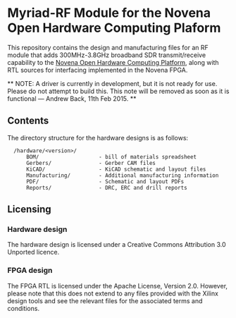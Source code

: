 # Myriad-RF Module for the Novena Open Hardware Computing Plaform

This repository contains the design and manufacturing files for an RF module that adds 300MHz-3.8GHz broadband SDR transmit/receive capability to the [Novena Open Hardware Computing Platform](http://www.kosagi.com/w/index.php?title=Novena_Main_Page), along with RTL sources for interfacing implemented in the Novena FPGA.

** NOTE: A driver is currently in development, but it is not ready for use. Please do not attempt to build this. This note will be removed as soon as it is functional — Andrew Back, 11th Feb 2015. ** 

## Contents

The directory structure for the hardware designs is as follows:

      /hardware/<version>/
          BOM/                   - bill of materials spreadsheet
          Gerbers/               - Gerber CAM files
          KiCAD/                 - KiCAD schematic and layout files
          Manufacturing/         - Additional manufacturing information
          PDF/                   - Schematic and layout PDFs
          Reports/               - DRC, ERC and drill reports

## Licensing

### Hardware design

The hardware design is licensed under a Creative Commons Attribution 3.0 Unported licence.

### FPGA design

The FPGA RTL is licensed under the Apache License, Version 2.0. However, please note that this does not extend to any files provided with the Xilinx design tools and see the relevant files for the associated terms and conditions.
